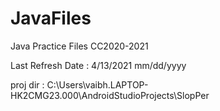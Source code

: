 # JavaFiles

Java Practice Files CC2020-2021

Last Refresh Date : 4/13/2021 mm/dd/yyyy

proj dir : C:\Users\vaibh.LAPTOP-HK2CMG23.000\AndroidStudioProjects\SlopPer
